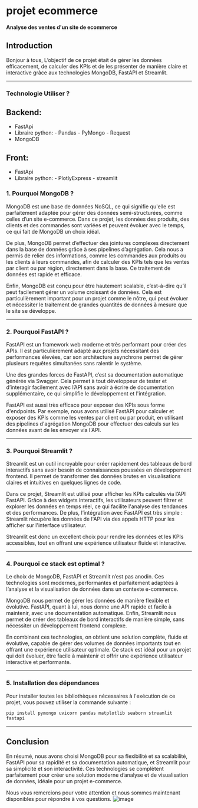 <p align="center">
  <h1>projet ecommerce</h1>
  <strong>Analyse des ventes d'un site de ecommerce</strong>
</p>

## Introduction

Bonjour à tous, L’objectif de ce projet était de gérer les données efficacement, de calculer des KPIs et de les présenter de manière claire et interactive grâce aux technologies MongoDB, FastAPI et Streamlit.

---
### Technologie Utiliser ?

## Backend:
- FastApi
- Libraire python:
       - Pandas
       - PyMongo
       - Request
- MongoDB
  
## Front:
- FastApi
- Libraire python:
       - PlotlyExpress
       - streamlit
  

### 1. Pourquoi MongoDB ?

MongoDB est une base de données NoSQL, ce qui signifie qu'elle est parfaitement adaptée pour gérer des données semi-structurées, comme celles d’un site e-commerce. Dans ce projet, les données des produits, des clients et des commandes sont variées et peuvent évoluer avec le temps, ce qui fait de MongoDB un choix idéal.

De plus, MongoDB permet d’effectuer des jointures complexes directement dans la base de données grâce à ses pipelines d’agrégation. Cela nous a permis de relier des informations, comme les commandes aux produits ou les clients à leurs commandes, afin de calculer des KPIs tels que les ventes par client ou par région, directement dans la base. Ce traitement de données est rapide et efficace.

Enfin, MongoDB est conçu pour être hautement scalable, c’est-à-dire qu’il peut facilement gérer un volume croissant de données. Cela est particulièrement important pour un projet comme le nôtre, qui peut évoluer et nécessiter le traitement de grandes quantités de données à mesure que le site se développe.

---

### 2. Pourquoi FastAPI ?

FastAPI est un framework web moderne et très performant pour créer des APIs. Il est particulièrement adapté aux projets nécessitant des performances élevées, car son architecture asynchrone permet de gérer plusieurs requêtes simultanées sans ralentir le système.

Une des grandes forces de FastAPI, c’est sa documentation automatique générée via Swagger. Cela permet à tout développeur de tester et d’interagir facilement avec l’API sans avoir à écrire de documentation supplémentaire, ce qui simplifie le développement et l'intégration.

FastAPI est aussi très efficace pour exposer des KPIs sous forme d'endpoints. Par exemple, nous avons utilisé FastAPI pour calculer et exposer des KPIs comme les ventes par client ou par produit, en utilisant des pipelines d'agrégation MongoDB pour effectuer des calculs sur les données avant de les envoyer via l'API.

---

### 3. Pourquoi Streamlit ?

Streamlit est un outil incroyable pour créer rapidement des tableaux de bord interactifs sans avoir besoin de connaissances poussées en développement frontend. Il permet de transformer des données brutes en visualisations claires et intuitives en quelques lignes de code.

Dans ce projet, Streamlit est utilisé pour afficher les KPIs calculés via l’API FastAPI. Grâce à des widgets interactifs, les utilisateurs peuvent filtrer et explorer les données en temps réel, ce qui facilite l'analyse des tendances et des performances. De plus, l’intégration avec FastAPI est très simple : Streamlit récupère les données de l'API via des appels HTTP pour les afficher sur l'interface utilisateur.

Streamlit est donc un excellent choix pour rendre les données et les KPIs accessibles, tout en offrant une expérience utilisateur fluide et interactive.

---

### 4. Pourquoi ce stack est optimal ?

Le choix de MongoDB, FastAPI et Streamlit n’est pas anodin. Ces technologies sont modernes, performantes et parfaitement adaptées à l’analyse et la visualisation de données dans un contexte e-commerce.

MongoDB nous permet de gérer les données de manière flexible et évolutive. FastAPI, quant à lui, nous donne une API rapide et facile à maintenir, avec une documentation automatique. Enfin, Streamlit nous permet de créer des tableaux de bord interactifs de manière simple, sans nécessiter un développement frontend complexe.

En combinant ces technologies, on obtient une solution complète, fluide et évolutive, capable de gérer des volumes de données importants tout en offrant une expérience utilisateur optimale. Ce stack est idéal pour un projet qui doit évoluer, être facile à maintenir et offrir une expérience utilisateur interactive et performante.

---

### 5. Installation des dépendances

Pour installer toutes les bibliothèques nécessaires à l'exécution de ce projet, vous pouvez utiliser la commande suivante :

```
pip install pymongo uvicorn pandas matplotlib seaborn streamlit fastapi
```


---

## Conclusion

En résumé, nous avons choisi MongoDB pour sa flexibilité et sa scalabilité, FastAPI pour sa rapidité et sa documentation automatique, et Streamlit pour sa simplicité et son interactivité. Ces technologies se complètent parfaitement pour créer une solution moderne d’analyse et de visualisation de données, idéale pour un projet e-commerce.

Nous vous remercions pour votre attention et nous sommes maintenant disponibles pour répondre à vos questions.
![image](https://github.com/user-attachments/assets/bb7a3842-3187-4f1b-ba6c-cfe69ccb4e1a)
